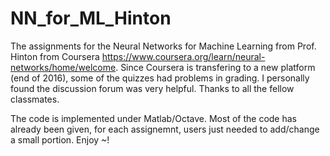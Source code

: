 # NN_for_ML_Hinton

The assignments for the Neural Networks for Machine Learning from Prof. Hinton from Coursera 
https://www.coursera.org/learn/neural-networks/home/welcome. Since Coursera is transfering to a new platform (end of 2016), some of the quizzes had problems in grading. I personally found the discussion forum was very helpful. Thanks to all the fellow classmates. 

The code is implemented under Matlab/Octave. Most of the code has already been given, for each assignemnt, users just needed to add/change a small portion. Enjoy ~!



